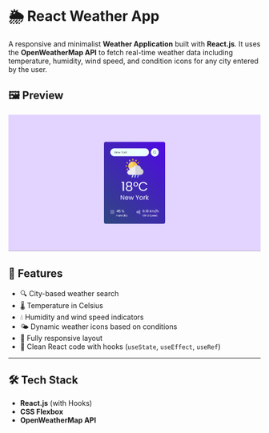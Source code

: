 # 🌦️ React Weather App

A responsive and minimalist **Weather Application** built with **React.js**. It uses the **OpenWeatherMap API** to fetch real-time weather data including temperature, humidity, wind speed, and condition icons for any city entered by the user.


## 🖼️ Preview

![Weather App UI](./src/assets/readme.png)


## 🚀 Features

- 🔍 City-based weather search
- 🌡️ Temperature in Celsius
- 💧 Humidity and wind speed indicators
- 🌤️ Dynamic weather icons based on conditions
- 📱 Fully responsive layout
- 🧠 Clean React code with hooks (`useState`, `useEffect`, `useRef`)

---

## 🛠️ Tech Stack

- **React.js** (with Hooks)
- **CSS Flexbox**
- **OpenWeatherMap API**

